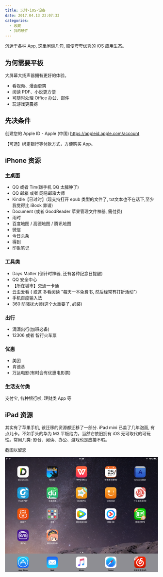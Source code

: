 ```yaml
---
title: 玩转-iOS-设备
date: 2017.04.13 22:07:33
categories:
  - 收藏
  - 我的硬件
---
```


沉迷于各种 App, 这里闲谈几句, 顺便夸夸优秀的 iOS 应用生态。

## 为何需要平板

大屏幕大扬声器拥有更好的体验。

* 看视频、漫画更爽
* 阅读 PDF、小说更方便
* 可随时处理 Office 办公、邮件
* 玩游戏更震撼

## 先决条件

创建您的 Apple ID - Apple (中国)
<https://appleid.apple.com/account>

【可选】绑定银行等付款方式，方便购买 App。

## iPhone 资源

### 主桌面

* QQ 或者 Tim(嫌手机 QQ 太臃肿了)
* QQ 邮箱 或者 网易邮箱大师
* Kindle【已过时】(现支持打开 epub 类型的文件了, txt文本也不在话下,至少我觉得比 iBook 靠谱)
* Document (或者 GoodReader 苹果管理文件神器, 需付费)
* 雨时
* 百度地图 / 高德地图 / 腾讯地图
* 微信
* 今日头条
* 得到
* 印象笔记

### 工具类

* Days Matter (倒计时神器, 还有各种纪念日提醒)
* QQ 安全中心
* 【所在城市】交通一卡通
* 云虫爱看 ( 或这 多看阅读 "每天一本免费书, 然后经常有打折活动")
* 手机百度输入法
* 360 防骚扰大师(这个太重要了, 必装)

### 出行

* 滴滴出行(加班必备)
* 12306 或者 智行火车票

### 优惠

* 美团
* 肯德基
* 万达电影(有时会有优惠电影票)

### 生活支付类

支付宝, 各种银行啦, 理财类 App 等

## iPad 资源

其实有了苹果手机, 该迁移的资源都迁移了一部分. iPad mini 已盖了几年泡面, 有点儿卡。不如手头的华为 M3 平板给力。当然它依旧拥有 iOS 无可取代的可玩性。常用几类: 影音、阅读、办公、游戏也是应接不暇。

截图以留恋

![截图留恋](./imgs/%E7%8E%A9%E8%BD%AC-iOS-%E8%AE%BE%E5%A4%87/1662509-0daad5d880393ba9.png)
